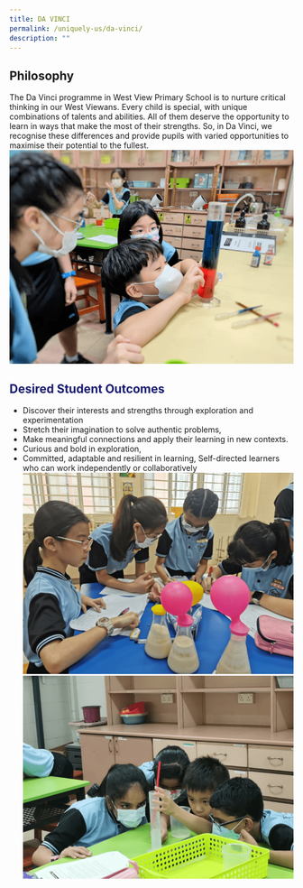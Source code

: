```yaml
---
title: DA VINCI
permalink: /uniquely-us/da-vinci/
description: ""
---
```

Philosophy
------------

The Da Vinci programme in West View Primary School is to nurture critical thinking in our West Viewans. Every child is special, with unique combinations of talents and abilities. All of them deserve the opportunity to learn in ways that make the most of their strengths. So, in Da Vinci, we recognise these differences and provide pupils with varied opportunities to maximise their potential to the fullest.
![](/images/DA%20VINCI/image4-min.png)

<h2 style="color:midnightblue">Desired Student Outcomes</h2>

* Discover their interests and strengths through exploration and experimentation
* Stretch their imagination to solve authentic problems,
* Make meaningful connections and apply their learning in new contexts.
* Curious and bold in exploration,
* Committed, adaptable and resilient in learning,
Self-directed learners who can work independently or collaboratively
![](/images/DA%20VINCI/image1-min.png)
![](/images/DA%20VINCI/image7-min.png)